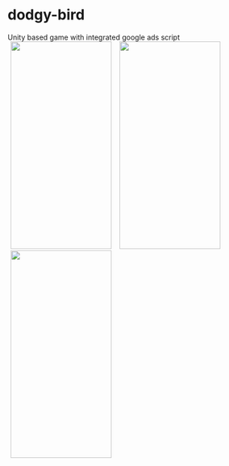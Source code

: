 # dodgy-bird
Unity based game with integrated google ads script
<img src="Screenshot_20190829-160019_Messages.jpg" width="200px" height="411px" hspace="6"> <img src="Screenshot_20190829-160028_Messages.jpg" width="200px" height="411px" hspace="6"><img src="Screenshot_20190829-160121_Messages.jpg" width="200px" height="411px" hspace="6">
